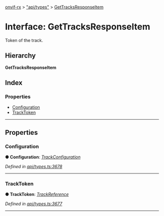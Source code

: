 [onvif-rx](../README.md) > ["api/types"](../modules/_api_types_.md) > [GetTracksResponseItem](../interfaces/_api_types_.gettracksresponseitem.md)

# Interface: GetTracksResponseItem

Token of the track.

## Hierarchy

**GetTracksResponseItem**

## Index

### Properties

* [Configuration](_api_types_.gettracksresponseitem.md#configuration)
* [TrackToken](_api_types_.gettracksresponseitem.md#tracktoken)

---

## Properties

<a id="configuration"></a>

###  Configuration

**● Configuration**: *[TrackConfiguration](_api_types_.trackconfiguration.md)*

*Defined in [api/types.ts:3678](https://github.com/patrickmichalina/onvif-rx/blob/034e4d6/src/api/types.ts#L3678)*

___
<a id="tracktoken"></a>

###  TrackToken

**● TrackToken**: *[TrackReference](../modules/_api_types_.md#trackreference)*

*Defined in [api/types.ts:3677](https://github.com/patrickmichalina/onvif-rx/blob/034e4d6/src/api/types.ts#L3677)*

___

